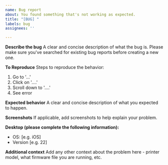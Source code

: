 ```yaml
---
name: Bug report
about: You found something that's not working as expected.
title: "[BUG] "
labels: bug
assignees: ''

---
```


**Describe the bug**
A clear and concise description of what the bug is. Please make sure you've searched for existing bug reports before creating a new one.

**To Reproduce**
Steps to reproduce the behavior:
1. Go to '...'
2. Click on '....'
3. Scroll down to '....'
4. See error

**Expected behavior**
A clear and concise description of what you expected to happen.

**Screenshots**
If applicable, add screenshots to help explain your problem.

**Desktop (please complete the following information):**
 - OS: [e.g. iOS]
 - Version [e.g. 22]

**Additional context**
Add any other context about the problem here - printer model, what firmware file you are running, etc.
